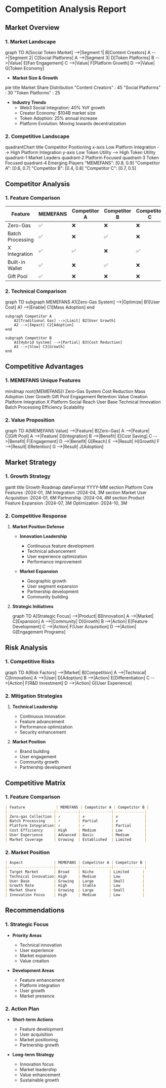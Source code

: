 # Competition Analysis Report

## Market Overview

### 1. Market Landscape

<div class="mermaid">
graph TD
    A[Social Token Market] -->|Segment 1| B[Content Creators]
    A -->|Segment 2| C[Social Platforms]
    A -->|Segment 3| D[Token Platforms]
    B -->|Value| E[Fan Engagement]
    C -->|Value| F[Platform Growth]
    D -->|Value| G[Token Economy]
</div>

- **Market Size & Growth**
<div class="mermaid">
pie title Market Share Distribution
    "Content Creators" : 45
    "Social Platforms" : 30
    "Token Platforms" : 25
</div>

- **Industry Trends**
  * Web3 Social Integration: 40% YoY growth
  * Creator Economy: $104B market size
  * Token Adoption: 25% annual increase
  * Platform Evolution: Moving towards decentralization

### 2. Competitive Landscape

<div class="mermaid">
quadrantChart
    title Competitor Positioning
    x-axis Low Platform Integration --> High Platform Integration
    y-axis Low Token Utility --> High Token Utility
    quadrant-1 Market Leaders
    quadrant-2 Platform Focused
    quadrant-3 Token Focused
    quadrant-4 Emerging Players
    "MEMEFANS": [0.8, 0.9]
    "Competitor A": [0.6, 0.7]
    "Competitor B": [0.4, 0.8]
    "Competitor C": [0.7, 0.5]
</div>

## Competitor Analysis

### 1. Feature Comparison

| Feature | MEMEFANS | Competitor A | Competitor B | Competitor C |
|---------|----------|--------------|--------------|--------------|
| Zero-Gas | ✅ | ❌ | ❌ | ❌ |
| Batch Processing | ✅ | ❌ | ✅ | ❌ |
| X Integration | ✅ | ✅ | ❌ | ✅ |
| Built-in Wallet | ✅ | ❌ | ✅ | ❌ |
| Gift Pool | ✅ | ❌ | ❌ | ❌ |

### 2. Technical Comparison

<div class="mermaid">
graph TD
    subgraph MEMEFANS
        A1[Zero-Gas System] -->|Optimize| B1[User Cost]
        A1 -->|Enable| C1[Mass Adoption]
    end
    
    subgraph Competitor A
        A2[Traditional Gas] -->|Limit| B2[User Growth]
        A2 -->|Impact| C2[Adoption]
    end
    
    subgraph Competitor B
        A3[Hybrid System] -->|Partial| B3[Cost Reduction]
        A3 -->|Slow| C3[Growth]
    end
</div>

## Competitive Advantages

### 1. MEMEFANS Unique Features

<div class="mermaid">
mindmap
  root((MEMEFANS))
    Zero-Gas System
      Cost Reduction
      Mass Adoption
      User Growth
    Gift Pool
      Engagement
      Retention
      Value Creation
    Platform Integration
      X Platform
      Social Reach
      User Base
    Technical Innovation
      Batch Processing
      Efficiency
      Scalability
</div>

### 2. Value Proposition

<div class="mermaid">
graph TD
    A[MEMEFANS Value] -->|Feature| B[Zero-Gas]
    A -->|Feature| C[Gift Pool]
    A -->|Feature| D[Integration]
    B -->|Benefit| E[Cost Saving]
    C -->|Benefit| F[Engagement]
    D -->|Benefit| G[Reach]
    E -->|Result| H[Growth]
    F -->|Result| I[Retention]
    G -->|Result| J[Adoption]
</div>

## Market Strategy

### 1. Growth Strategy

<div class="mermaid">
gantt
    title Growth Roadmap
    dateFormat  YYYY-MM
    section Platform
    Core Features    :2024-01, 3M
    Integration     :2024-04, 3M
    section Market
    User Acquisition :2024-01, 6M
    Partnership     :2024-04, 4M
    section Product
    Feature Expansion :2024-07, 3M
    Optimization    :2024-10, 3M
</div>

### 2. Competitive Response

1. **Market Position Defense**
   - **Innovation Leadership**
     * Continuous feature development
     * Technical advancement
     * User experience optimization
     * Performance improvement

   - **Market Expansion**
     * Geographic growth
     * User segment expansion
     * Partnership development
     * Community building

2. **Strategic Initiatives**
   <div class="mermaid">
   graph TD
       A[Strategic Focus] -->|Product| B[Innovation]
       A -->|Market| C[Expansion]
       A -->|Community| D[Growth]
       B -->|Action| E[Feature Development]
       C -->|Action| F[User Acquisition]
       D -->|Action| G[Engagement Programs]
   </div>

## Risk Analysis

### 1. Competitive Risks

<div class="mermaid">
graph TD
    A[Risk Factors] -->|Market| B[Competition]
    A -->|Technical| C[Innovation]
    A -->|User| D[Adoption]
    B -->|Action| E[Differentiation]
    C -->|Action| F[R&D Investment]
    D -->|Action| G[User Experience]
</div>

### 2. Mitigation Strategies

1. **Technical Leadership**
   - Continuous innovation
   - Feature advancement
   - Performance optimization
   - Security enhancement

2. **Market Position**
   - Brand building
   - User engagement
   - Community growth
   - Partnership development

## Competitive Matrix

### 1. Feature Comparison
```markdown
| Feature              | MEMEFANS | Competitor A | Competitor B |
|---------------------|----------|--------------|--------------|
| Zero-gas Collection | ✓        | ✗            | ✗            |
| Batch Processing    | ✓        | Partial      | ✗            |
| Platform Integration| ✓        | ✓            | Partial      |
| Cost Efficiency     | High     | Medium       | Low          |
| User Experience     | Advanced | Basic        | Medium       |
| Market Coverage     | Growing  | Established  | Limited      |
```

### 2. Market Position
```markdown
| Aspect              | MEMEFANS | Competitor A | Competitor B |
|---------------------|----------|--------------|--------------|
| Target Market       | Broad    | Niche       | Limited      |
| Technical Innovation| High     | Medium      | Low          |
| User Base           | Growing  | Large       | Small        |
| Growth Rate         | High     | Stable      | Low          |
| Market Share        | Growing  | Large       | Small        |
| Innovation Focus    | High     | Medium      | Low          |
```

## Recommendations

### 1. Strategic Focus
- **Priority Areas**
  * Technical innovation
  * User experience
  * Market expansion
  * Value creation

- **Development Areas**
  * Feature enhancement
  * Platform integration
  * User growth
  * Market presence

### 2. Action Plan
- **Short-term Actions**
  * Feature development
  * User acquisition
  * Market positioning
  * Partnership growth

- **Long-term Strategy**
  * Innovation focus
  * Market leadership
  * Value enhancement
  * Sustainable growth
